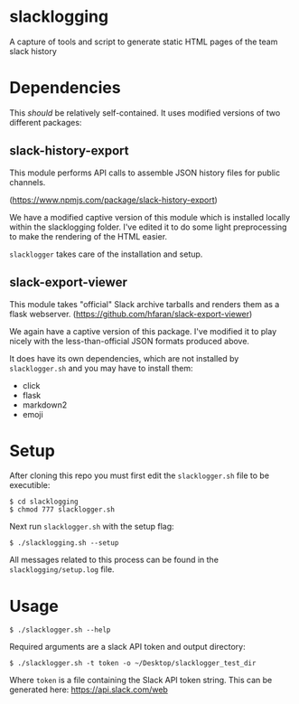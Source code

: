 # slacklogging
A capture of tools and script to generate static HTML pages of the team slack history

# Dependencies

This *should* be relatively self-contained.
It uses modified versions of two different packages:

slack-history-export
--------------------

This module performs API calls to assemble JSON history files for public channels.

(https://www.npmjs.com/package/slack-history-export)

We have a modified captive version of this module which is installed locally within the slacklogging folder.
I've edited it to do some light preprocessing to make the rendering of the HTML easier.

`slacklogger` takes care of the installation and setup.


slack-export-viewer
--------------------

This module takes "official" Slack archive tarballs and renders them as a flask webserver.
(https://github.com/hfaran/slack-export-viewer)

We again have a captive version of this package. I've modified it to play nicely with the
less-than-official JSON formats produced above.

It does have its own dependencies, which are not installed by `slacklogger.sh` and you may have to install them:

* click
* flask
* markdown2
* emoji

# Setup

After cloning this repo you must first edit the `slacklogger.sh` file to be executible:

```
$ cd slacklogging
$ chmod 777 slacklogger.sh
```

Next run `slacklogger.sh` with the setup flag:

```
$ ./slacklogging.sh --setup
```

All messages related to this process can be found in the `slacklogging/setup.log` file.


# Usage

```
$ ./slacklogger.sh --help
```

Required arguments are a slack API token and output directory:

```
$ ./slacklogger.sh -t token -o ~/Desktop/slacklogger_test_dir
```

Where `token` is a file containing the Slack API token string.
This can be generated here: https://api.slack.com/web


